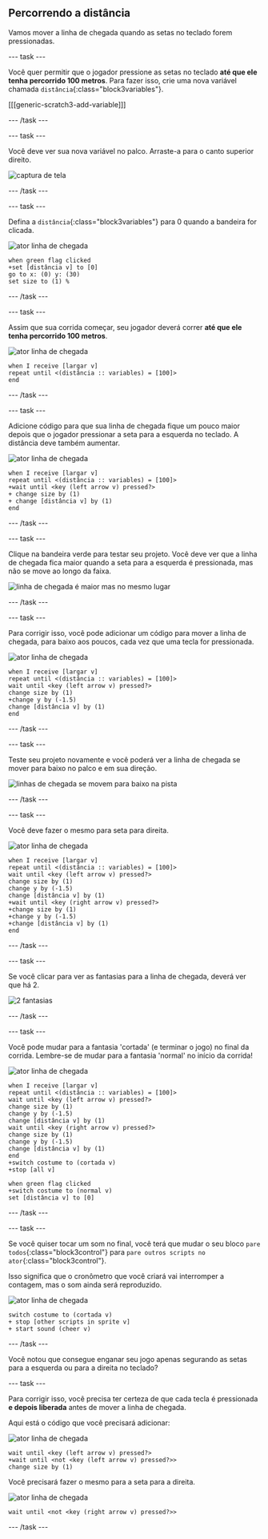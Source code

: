 ## Percorrendo a distância

Vamos mover a linha de chegada quando as setas no teclado forem pressionadas.

--- task ---

Você quer permitir que o jogador pressione as setas no teclado __até que ele tenha percorrido 100 metros__. Para fazer isso, crie uma nova variável chamada `distância`{:class="block3variables"}.

[[[generic-scratch3-add-variable]]]

--- /task ---

--- task ---

Você deve ver sua nova variável no palco. Arraste-a para o canto superior direito.

![captura de tela](images/sprint-distance-drag.png)

--- /task ---

--- task ---

Defina a `distância`{:class="block3variables"} para 0 quando a bandeira for clicada.

![ator linha de chegada](images/finish-line-sprite.png)

```blocks3
when green flag clicked
+set [distância v] to [0]
go to x: (0) y: (30)
set size to (1) %
```

--- /task ---

--- task ---

Assim que sua corrida começar, seu jogador deverá correr __até que ele tenha percorrido 100 metros__.

![ator linha de chegada](images/finish-line-sprite.png)

```blocks3
when I receive [largar v]
repeat until <(distância :: variables) = [100]>
end 
```

--- /task ---

--- task ---

Adicione código para que sua linha de chegada fique um pouco maior depois que o jogador pressionar a seta para a esquerda no teclado. A distância deve também aumentar.

![ator linha de chegada](images/finish-line-sprite.png)

```blocks3
when I receive [largar v]
repeat until <(distância :: variables) = [100]>
+wait until <key (left arrow v) pressed?>
+ change size by (1)
+ change [distância v] by (1)
end 
```

--- /task ---

--- task ---

Clique na bandeira verde para testar seu projeto. Você deve ver que a linha de chegada fica maior quando a seta para a esquerda é pressionada, mas não se move ao longo da faixa.

![linha de chegada é maior mas no mesmo lugar](images/sprint-line-bug.png)

--- /task ---

--- task ---

Para corrigir isso, você pode adicionar um código para mover a linha de chegada, para baixo aos poucos, cada vez que uma tecla for pressionada.

![ator linha de chegada](images/finish-line-sprite.png)

```blocks3
when I receive [largar v]
repeat until <(distância :: variables) = [100]>
wait until <key (left arrow v) pressed?>
change size by (1)
+change y by (-1.5)
change [distância v] by (1)
end 
```

--- /task ---

--- task ---

Teste seu projeto novamente e você poderá ver a linha de chegada se mover para baixo no palco e em sua direção.

![linhas de chegada se movem para baixo na pista](images/sprint-line-fix-test.png)

--- /task ---

--- task ---

Você deve fazer o mesmo para seta para direita.

![ator linha de chegada](images/finish-line-sprite.png)

```blocks3
when I receive [largar v]
repeat until <(distância :: variables) = [100]>
wait until <key (left arrow v) pressed?>
change size by (1)
change y by (-1.5)
change [distância v] by (1)
+wait until <key (right arrow v) pressed?>
+change size by (1)
+change y by (-1.5)
+change [distância v] by (1)
end 
```

--- /task ---

--- task ---

Se você clicar para ver as fantasias para a linha de chegada, deverá ver que há 2.

![2 fantasias](images/sprint-line-costumes.png)

--- /task ---

--- task ---

Você pode mudar para a fantasia 'cortada' (e terminar o jogo) no final da corrida. Lembre-se de mudar para a fantasia 'normal' no início da corrida!

![ator linha de chegada](images/finish-line-sprite.png)

```blocks3
when I receive [largar v]
repeat until <(distância :: variables) = [100]>
wait until <key (left arrow v) pressed?>
change size by (1)
change y by (-1.5)
change [distância v] by (1)
wait until <key (right arrow v) pressed?>
change size by (1)
change y by (-1.5)
change [distância v] by (1)
end 
+switch costume to (cortada v)
+stop [all v]
```

```blocks3
when green flag clicked
+switch costume to (normal v)
set [distância v] to [0]
```

--- /task ---

--- task ---

Se você quiser tocar um som no final, você terá que mudar o seu bloco `pare todos`{:class="block3control"} para `pare outros scripts no ator`{:class="block3control"}.

Isso significa que o cronômetro que você criará vai interromper a contagem, mas o som ainda será reproduzido.

![ator linha de chegada](images/finish-line-sprite.png)

```blocks3
switch costume to (cortada v)
+ stop [other scripts in sprite v]
+ start sound (cheer v)
```

--- /task ---

Você notou que consegue enganar seu jogo apenas segurando as setas para a esquerda ou para a direita no teclado?

--- task ---

Para corrigir isso, você precisa ter certeza de que cada tecla é pressionada __e depois liberada__ antes de mover a linha de chegada.

Aqui está o código que você precisará adicionar:

![ator linha de chegada](images/finish-line-sprite.png)

```blocks3
wait until <key (left arrow v) pressed?>
+wait until <not <key (left arrow v) pressed?>>
change size by (1)
```

Você precisará fazer o mesmo para a seta para a direita.

![ator linha de chegada](images/finish-line-sprite.png)

```blocks3
wait until <not <key (right arrow v) pressed?>>
```

--- /task ---
